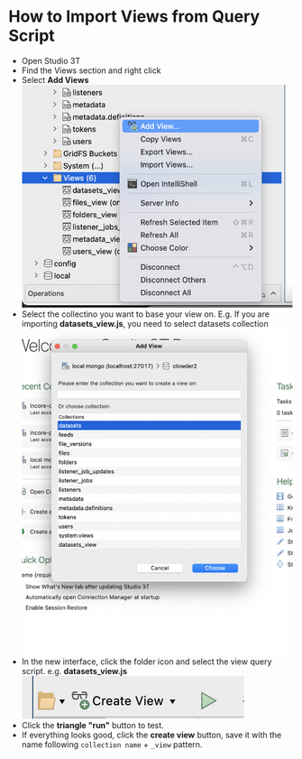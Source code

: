 # How to Import Views from Query Script

- Open Studio 3T
- Find the Views section and right click
- Select **Add Views**
  ![add_view](img/add_view.png)
- Select the collectino you want to base your view on. E.g. If you are importing **datasets_view.js**, you need to
  select datasets collection
  ![base_collectin](img/base_collection.png)
- In the new interface, click the folder icon and select the view query script. e.g. **datasets_view.js**
  ![import](img/buttons.png)
- Click the **triangle "run"** button to test.
- If everything looks good, click the **create view** button, save it with the name following `collection name` +
  `_view` pattern.
